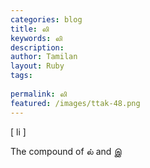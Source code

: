```yaml
---
categories: blog
title: லி
keywords: லி
description: 
author: Tamilan
layout: Ruby
tags: 
 
permalink: லி
featured: /images/ttak-48.png
---
```

  
[ li ]  
  
The compound of ல் and இ